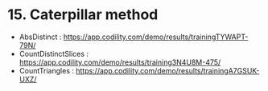 # 15. Caterpillar method
- AbsDistinct : https://app.codility.com/demo/results/trainingTYWAPT-79N/
- CountDistinctSlices : https://app.codility.com/demo/results/training3N4U8M-475/
- CountTriangles : https://app.codility.com/demo/results/trainingA7GSUK-UXZ/
